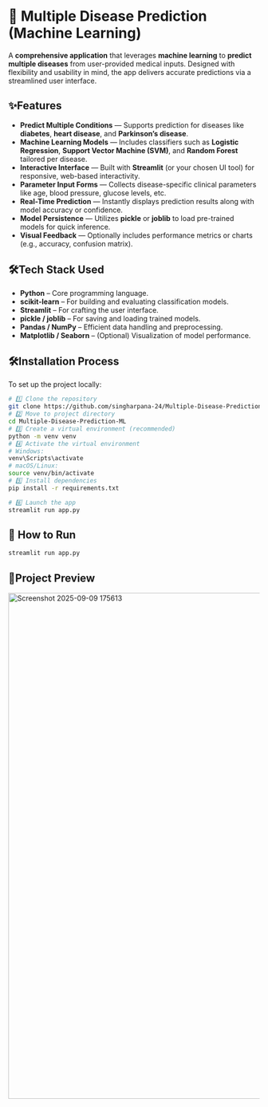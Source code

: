 # 📝 Multiple Disease Prediction (Machine Learning)

A **comprehensive application** that leverages **machine learning** to **predict multiple diseases** from user-provided medical inputs. Designed with flexibility and usability in mind, the app delivers accurate predictions via a streamlined user interface.


## ✨Features
-  **Predict Multiple Conditions** — Supports prediction for diseases like **diabetes**, **heart disease**, and **Parkinson’s disease**.
-  **Machine Learning Models** — Includes classifiers such as **Logistic Regression**, **Support Vector Machine (SVM)**, and **Random Forest** tailored per disease.
-  **Interactive Interface** — Built with **Streamlit** (or your chosen UI tool) for responsive, web-based interactivity.
-  **Parameter Input Forms** — Collects disease-specific clinical parameters like age, blood pressure, glucose levels, etc.
-  **Real-Time Prediction** — Instantly displays prediction results along with model accuracy or confidence.
-  **Model Persistence** — Utilizes **pickle** or **joblib** to load pre-trained models for quick inference.
-  **Visual Feedback** — Optionally includes performance metrics or charts (e.g., accuracy, confusion matrix).


##  🛠Tech Stack Used
- **Python** – Core programming language.
- **scikit-learn** – For building and evaluating classification models.
- **Streamlit** – For crafting the user interface.
- **pickle / joblib** – For saving and loading trained models.
- **Pandas / NumPy** – Efficient data handling and preprocessing.
- **Matplotlib / Seaborn** – (Optional) Visualization of model performance.


##  🛠Installation Process
To set up the project locally:
```bash
# 1️⃣ Clone the repository
git clone https://github.com/singharpana-24/Multiple-Disease-Prediction-ML.git
# 2️⃣ Move to project directory
cd Multiple-Disease-Prediction-ML
# 3️⃣ Create a virtual environment (recommended)
python -m venv venv
# 4️⃣ Activate the virtual environment
# Windows:
venv\Scripts\activate
# macOS/Linux:
source venv/bin/activate
# 5️⃣ Install dependencies
pip install -r requirements.txt

# 6️⃣ Launch the app
streamlit run app.py
```


## 🚀 How to Run
```bash
streamlit run app.py
```


## 📌Project Preview
<img width="1903" height="1015" alt="Screenshot 2025-09-09 175613" src="https://github.com/user-attachments/assets/785837cf-a41a-470c-a4f4-acc46d66bb91" />


